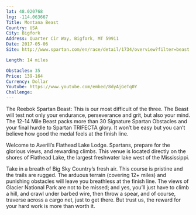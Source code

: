 ```yaml
---
lat: 48.020768
lng: -114.063667
Title: Montana Beast
Country: USA 
City: Bigfork
Address: Quarter Cir Way, Bigfork, MT 59911
Date: 2017-05-06
Site: http://www.spartan.com/en/race/detail/1734/overview?filter=beast

Length: 14 miles

Obstacles: 35
Price: 139-164
Currency: Dollar
Youtube: https://www.youtube.com/embed/8dyAjGeTq0Y
Challenge:
---
```


The Reebok Spartan Beast: This is our most difficult of the three. The Beast will test not only your endurance, perseverance and grit, but also your mind. The 12-14 Mile Beast packs more than 30 Signature Spartan Obstacles and your final hurdle to Spartan TRIFECTA glory. It won’t be easy but you can’t believe how good the medal feels at the finish line.

Welcome to Averill’s Flathead Lake Lodge. Spartans, prepare for the glorious views, and rewarding climbs. This venue is located directly on the shores of Flathead Lake, the largest freshwater lake west of the Mississippi.

Take in a breath of Big Sky Country’s fresh air. This course is pristine and the trails are rugged. The arduous terrain (covering 12+ miles) and punishing obstacles will leave you breathless at the finish line. The views of Glacier National Park are not to be missed; and yes, you’ll just have to climb a hill, and crawl under barbed wire, then throw a spear, and of course, traverse across a cargo net, just to get there. But trust us, the reward for your hard work is more than worth it.